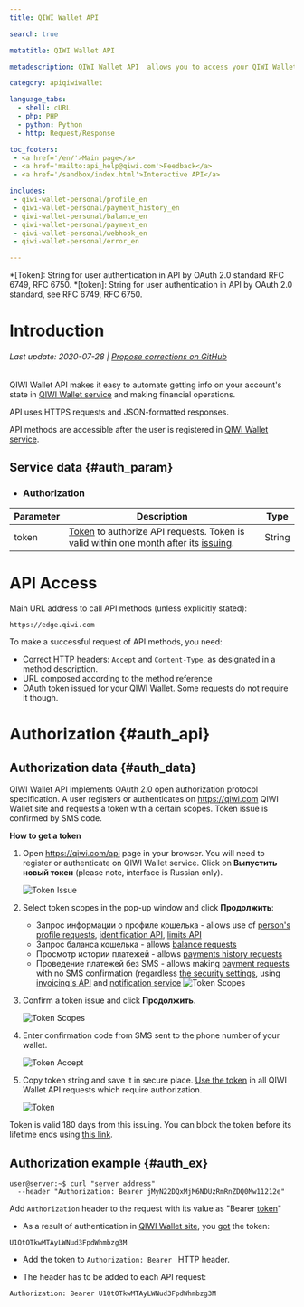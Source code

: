 ```yaml
---
title: QIWI Wallet API

search: true

metatitle: QIWI Wallet API

metadescription: QIWI Wallet API  allows you to access your QIWI Wallet account information and make payment operations as well as get payment reports and many more.

category: apiqiwiwallet

language_tabs:
  - shell: cURL
  - php: PHP
  - python: Python
  - http: Request/Response

toc_footers:
 - <a href='/en/'>Main page</a>
 - <a href='mailto:api_help@qiwi.com'>Feedback</a>
 - <a href='/sandbox/index.html'>Interactive API</a>

includes:
 - qiwi-wallet-personal/profile_en
 - qiwi-wallet-personal/payment_history_en
 - qiwi-wallet-personal/balance_en
 - qiwi-wallet-personal/payment_en
 - qiwi-wallet-personal/webhook_en
 - qiwi-wallet-personal/error_en

---
```


*[Token]: String for user authentication in API by OAuth 2.0 standard RFC 6749, RFC 6750.
*[token]: String for user authentication in API by OAuth 2.0 standard, see RFC 6749, RFC 6750.

# Introduction

###### Last update: 2020-07-28 | [Propose corrections on GitHub](https://github.com/QIWI-API/qiwi-wallet-personal-docs/)

QIWI Wallet API makes it easy to automate getting info on your account's state in [QIWI Wallet service](https://qiwi.com) and making financial operations.

API uses HTTPS requests and JSON-formatted responses.

API methods are accessible after the user is registered in [QIWI Wallet service](https://qiwi.com).

## Service data {#auth_param}

<ul class="nestedList params">
    <li><h3>Authorization</h3>
    </li>
</ul>

Parameter|Description|Type
 ---------|--------|---
 token | [Token](#auth_data) to authorize API requests. Token is valid within one month after its [issuing](#auth_data). | String

# API Access

Main URL address to call API methods (unless explicitly stated):

`https://edge.qiwi.com`

To make a successful request of API methods, you need:

* Correct HTTP headers: `Accept` and `Content-Type`, as designated in a method description.
* URL composed according to the method reference
* OAuth token issued for your QIWI Wallet. Some requests do not require it though.

# Authorization {#auth_api}

## Authorization data {#auth_data}

QIWI Wallet API implements OAuth 2.0 open authorization protocol specification. A user registers or authenticates on <https://qiwi.com> QIWI Wallet site and requests a token with a certain scopes. Token issue is confirmed by SMS code.

**How to get a token**

1. Open <https://qiwi.com/api> page in your browser. You will need to register or authenticate on QIWI Wallet service. Click on **Выпустить новый токен** (please note, interface is Russian only).

    ![Token Issue](/images/apiwallet_get_token.jpg)
2. Select token scopes in the pop-up window and click **Продолжить**:
    * Запрос информации о профиле кошелька - allows use of [person's profile requests](#profile), [identification API](#identification), [limits API](#limits)
    * Запрос баланса кошелька - allows [balance requests](#balance)
    * Просмотр истории платежей - allows [payments history requests](#payments)
    * Проведение платежей без SMS - allows making [payment requests](#payments) with no SMS confirmation (regardless [the security settings](https://qiwi.com/settings#security), using [invoicing's API](#pay_invoice) and [notification service](#webhook)
    ![Token Scopes](/images/apiwallet_token_scopes.jpg)
3. Confirm a token issue and click **Продолжить**.

    ![Token Scopes](/images/apiwallet_confirm.jpg)
4. Enter confirmation code from SMS sent to the phone number of your wallet.

     ![Token Accept](/images/apiwallet_token_sms.jpg)
4. Copy token string and save it in secure place. [Use the token](#auth_ex) in all QIWI Wallet API requests which require authorization.

     ![Token](/images/apiwallet_token_final.jpg)

<aside class="success">Token is valid 180 days from this issuing. You can block the token before its lifetime ends using <a href="https://qiwi.com/settings/apps">this link</a>.</aside>

## Authorization example {#auth_ex}

~~~shell
user@server:~$ curl "server address"
  --header "Authorization: Bearer jMyN22DQxMjM6NDUzRmRnZDQ0Mw11212e"
~~~

<aside class="notice">
Add <code>Authorization</code> header to the request with its value as "Bearer <a href="#auth_data">token</a>"
</aside>


* As a result of authentication in [QIWI Wallet site](https://qiwi.com/api), you [got](#auth_data) the token:

`U1QtOTkwMTAyLWNud3FpdWhmbzg3M`

* Add the token to `Authorization: Bearer ` HTTP header.

* The header has to be added to each API request:

`Authorization: Bearer U1QtOTkwMTAyLWNud3FpdWhmbzg3M`
